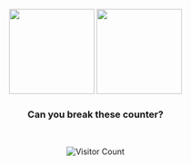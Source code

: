 <div align="center">

<br/>
<img height="150px" src="https://github-readme-stats.vercel.app/api/top-langs/?username=star-software-engineering-svc&layout=compact&theme=dracula&private=true">
<img height="150px" src="https://github-readme-stats.vercel.app/api?username=star-software-engineering-svc&show_icons=true&theme=dracula&count_private=true&private=true">
<br/>

### Can you break these counter?

<br />

![Visitor Count](https://profile-counter.glitch.me/star-software-engineering-svc/count.svg)

</div>
